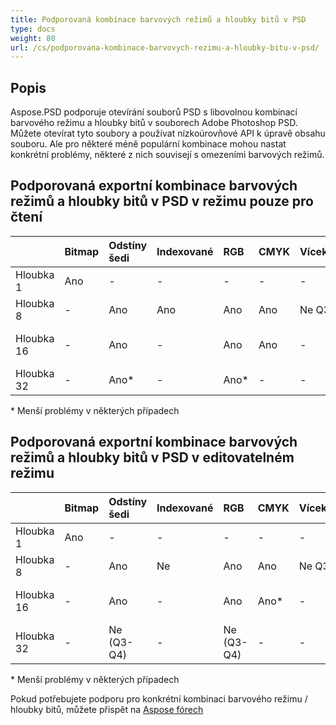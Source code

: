 ```yaml
---
title: Podporovaná kombinace barvových režimů a hloubky bitů v PSD
type: docs
weight: 80
url: /cs/podporovana-kombinace-barvovych-rezimu-a-hloubky-bitu-v-psd/
---
```


## **Popis**
Aspose.PSD podporuje otevírání souborů PSD s libovolnou kombinací barvového režimu a hloubky bitů v souborech Adobe Photoshop PSD. Můžete otevírat tyto soubory a používat nízkoúrovňové API k úpravě obsahu souboru. Ale pro některé méně populární kombinace mohou nastat konkrétní problémy, některé z nich souvisejí s omezeními barvových režimů.

## **Podporovaná exportní kombinace barvových režimů a hloubky bitů v PSD v režimu pouze pro čtení**

| |Bitmap|Odstíny šedi|Indexované|RGB|CMYK|Vícekanálové|Duotónové|Lab|
| :- | :- | :- | :- | :- | :- | :- | :- | :- |
|Hloubka 1|Ano[](https://issue.kharkov.dynabic.com/issues/PSDNET-283)|-|-|-|-|-|-|-|
|Hloubka 8|-|Ano|Ano|Ano|Ano|Ne Q3-Q4|Ne Q3-Q4|Ano[](https://issue.kharkov.dynabic.com/issues/PSDNET-290)|
|Hloubka 16|-|Ano|-|Ano|Ano|-[](https://issue.kharkov.dynabic.com/issues/PSDNET-287)|-|Ne (Q3-Q4)|
|Hloubka 32|-|Ano*[](https://issue.kharkov.dynabic.com/issues/PSDNET-125)|-|Ano*|-[](https://issue.kharkov.dynabic.com/issues/PSDNET-285)|-[](https://issue.kharkov.dynabic.com/issues/PSDNET-288)|-|-|
\* Menší problémy v některých případech

## **Podporovaná exportní kombinace barvových režimů a hloubky bitů v PSD v editovatelném režimu**

| |Bitmap|Odstíny šedi|Indexované|RGB|CMYK|Vícekanálové|Duotónové|Lab|
| :- | :- | :- | :- | :- | :- | :- | :- | :- |
|Hloubka 1|Ano|-|-|-|-|-|-|-|
|Hloubka 8|-|Ano|Ne|Ano|Ano|Ne Q3-Q4|Ne Q3-Q4|Ano*|
|Hloubka 16|-|Ano|-|Ano|Ano*|-|-|Ne (Q3-Q4)|
|Hloubka 32|-|Ne (Q3-Q4)|-|Ne (Q3-Q4)|-|-|-|-|
\* Menší problémy v některých případech

Pokud potřebujete podporu pro konkrétní kombinaci barvového režimu / hloubky bitů, můžete přispět na [Aspose fórech](https://forum.aspose.com/c/psd)
